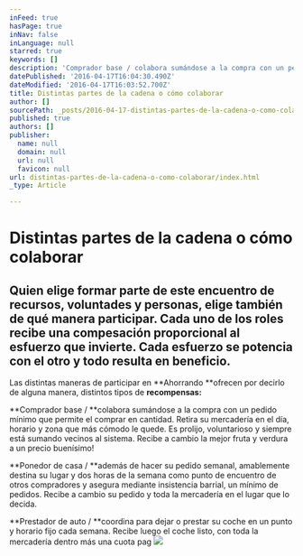 ```yaml
---
inFeed: true
hasPage: true
inNav: false
inLanguage: null
starred: true
keywords: []
description: 'Comprador base / colabora sumándose a la compra con un pedido mínimo que permite el comprar en cantidad. Retira su mercadería en el día, horario y zona que más cómodo le quede. Es prolijo, voluntarioso y siempre está sumando vecinos al sistema. Recibe a cambio la mejor fruta y verdura a un precio buenísimo!'
datePublished: '2016-04-17T16:04:30.490Z'
dateModified: '2016-04-17T16:03:52.700Z'
title: Distintas partes de la cadena o cómo colaborar
author: []
sourcePath: _posts/2016-04-17-distintas-partes-de-la-cadena-o-como-colaborar.md
published: true
authors: []
publisher:
  name: null
  domain: null
  url: null
  favicon: null
url: distintas-partes-de-la-cadena-o-como-colaborar/index.html
_type: Article

---
```

# Distintas partes de la cadena o cómo colaborar

## Quien elige formar parte de este encuentro de recursos, voluntades y personas, elige también de qué manera participar. Cada uno de los roles recibe una compesación proporcional al esfuerzo que invierte. Cada esfuerzo se potencia con el otro y todo resulta en beneficio.

Las distintas maneras de participar en **Ahorrando **ofrecen por decirlo de alguna manera, distintos tipos de **recompensas:**

**Comprador base / **colabora sumándose a la compra con un pedido mínimo que permite el comprar en cantidad. Retira su mercadería en el día, horario y zona que más cómodo le quede. Es prolijo, voluntarioso y siempre está sumando vecinos al sistema. Recibe a cambio la mejor fruta y verdura a un precio buenísimo!

**Ponedor de casa / **además de hacer su pedido semanal, amablemente destina su lugar y dos horas de la semana como punto de encuentro de otros compradores y asegura mediante insistencia barrial, un mínimo de pedidos. Recibe a cambio su pedido y toda la mercadería en el lugar que lo decida.

**Prestador de auto / **coordina para dejar o prestar su coche en un punto y horario fijo cada semana. Recibe luego el coche listo, con toda la mercadería dentro más una cuota pag ![](https://the-grid-user-content.s3-us-west-2.amazonaws.com/f9351b0f-4271-4746-bf75-f36987eaf6ec.jpg)